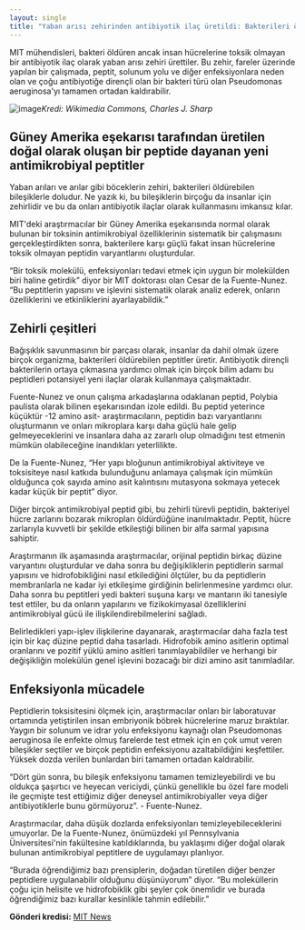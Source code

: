 ```yaml
---
layout: single
title: "Yaban arısı zehirinden antibiyotik ilaç üretildi: Bakterileri öldürüyor"
---
```

MIT mühendisleri, bakteri öldüren ancak insan hücrelerine toksik olmayan bir antibiyotik ilaç olarak yaban arısı zehiri ürettiler. Bu zehir, fareler üzerinde yapılan bir çalışmada, peptit, solunum yolu ve diğer enfeksiyonlara neden olan ve çoğu antibiyotiğe dirençli olan bir bakteri türü olan Pseudomonas aeruginosa'yı tamamen ortadan kaldırabilir.

![image](https://i.hizliresim.com/grk9W3.jpg)*Kredi: Wikimedia Commons, Charles J. Sharp*

Güney Amerika eşekarısı tarafından üretilen doğal olarak oluşan bir peptide dayanan yeni antimikrobiyal peptitler
-
Yaban arıları ve arılar gibi böceklerin zehiri, bakterileri öldürebilen bileşiklerle doludur. Ne yazık ki, bu bileşiklerin birçoğu da insanlar için zehirlidir ve bu da onları antibiyotik ilaçlar olarak kullanmasını imkansız kılar.

MIT'deki araştırmacılar bir Güney Amerika eşekarısında normal olarak bulunan bir toksinin antimikrobiyal özelliklerinin sistematik bir çalışmasını gerçekleştirdikten sonra, bakterilere karşı güçlü fakat insan hücrelerine toksik olmayan peptidin varyantlarını oluşturdular.

“Bir toksik molekülü, enfeksiyonları tedavi etmek için uygun bir molekülden biri haline getirdik” diyor bir MIT doktorası olan Cesar de la Fuente-Nunez. “Bu peptitlerin yapısını ve işlevini sistematik olarak analiz ederek, onların özelliklerini ve etkinliklerini ayarlayabildik.”

<script async src="//pagead2.googlesyndication.com/pagead/js/adsbygoogle.js"></script>
<ins class="adsbygoogle"
     style="display:block; text-align:center;"
     data-ad-layout="in-article"
     data-ad-format="fluid"
     data-ad-client="ca-pub-7868661326160958"
     data-ad-slot="3072558811"></ins>
<script>
     (adsbygoogle = window.adsbygoogle || []).push({});
</script>

Zehirli çeşitleri
-
Bağışıklık savunmasının bir parçası olarak, insanlar da dahil olmak üzere birçok organizma, bakterileri öldürebilen peptitler üretir. Antibiyotik dirençli bakterilerin ortaya çıkmasına yardımcı olmak için birçok bilim adamı bu peptidleri potansiyel yeni ilaçlar olarak kullanmaya çalışmaktadır.

Fuente-Nunez ve onun çalışma arkadaşlarına odaklanan peptid, Polybia paulista olarak bilinen eşekarısından izole edildi. Bu peptid yeterince küçüktür -12 amino asit- araştırmacıların, peptidin bazı varyantlarını oluşturmanın ve onları mikroplara karşı daha güçlü hale gelip gelmeyeceklerini ve insanlara daha az zararlı olup olmadığını test etmenin mümkün olabileceğine inandıkları yeterlilikte.

De la Fuente-Nunez, “Her yapı bloğunun antimikrobiyal aktiviteye ve toksisiteye nasıl katkıda bulunduğunu anlamaya çalışmak için mümkün olduğunca çok sayıda amino asit kalıntısını mutasyona sokmaya yetecek kadar küçük bir peptit” diyor.

Diğer birçok antimikrobiyal peptid gibi, bu zehirli türevli peptidin, bakteriyel hücre zarlarını bozarak mikropları öldürdüğüne inanılmaktadır. Peptit, hücre zarlarıyla kuvvetli bir şekilde etkileştiği bilinen bir alfa sarmal yapısına sahiptir.

Araştırmanın ilk aşamasında araştırmacılar, orijinal peptidin birkaç düzine varyantını oluşturdular ve daha sonra bu değişikliklerin peptidlerin sarmal yapısını ve hidrofobikliğini nasıl etkilediğini ölçtüler, bu da peptidlerin membranlarla ne kadar iyi etkileşime girdiğinin belirlenmesine yardımcı olur. Daha sonra bu peptitleri yedi bakteri suşuna karşı ve mantarın iki tanesiyle test ettiler, bu da onların yapılarını ve fizikokimyasal özelliklerini antimikrobiyal gücü ile ilişkilendirebilmelerini sağladı.

Belirledikleri yapı-işlev ilişkilerine dayanarak, araştırmacılar daha fazla test için bir kaç düzine peptid daha tasarladı. Hidrofobik amino asitlerin optimal oranlarını ve pozitif yüklü amino asitleri tanımlayabildiler ve herhangi bir değişikliğin molekülün genel işlevini bozacağı bir dizi amino asit tanımladılar.

<script async src="//pagead2.googlesyndication.com/pagead/js/adsbygoogle.js"></script>
<ins class="adsbygoogle"
     style="display:block; text-align:center;"
     data-ad-layout="in-article"
     data-ad-format="fluid"
     data-ad-client="ca-pub-7868661326160958"
     data-ad-slot="3072558811"></ins>
<script>
     (adsbygoogle = window.adsbygoogle || []).push({});
</script>

Enfeksiyonla mücadele
-
Peptidlerin toksisitesini ölçmek için, araştırmacılar onları bir laboratuvar ortamında yetiştirilen insan embriyonik böbrek hücrelerine maruz bıraktılar. Yaygın bir solunum ve idrar yolu enfeksiyonu kaynağı olan Pseudomonas aeruginosa ile enfekte olmuş farelerde test etmek için en çok umut veren bileşikler seçtiler ve birçok peptidin enfeksiyonu azaltabildiğini keşfettiler. Yüksek dozda verilen bunlardan biri tamamen ortadan kaldırabilir.

“Dört gün sonra, bu bileşik enfeksiyonu tamamen temizleyebilirdi ve bu oldukça şaşırtıcı ve heyecan vericiydi, çünkü genellikle bu özel fare modeli ile geçmişte test ettiğimiz diğer deneysel antimikrobiyaller veya diğer antibiyotiklerle bunu görmüyoruz”. - Fuente-Nunez.

Araştırmacılar, daha düşük dozlarda enfeksiyonları temizleyebileceklerini umuyorlar. De la Fuente-Nunez, önümüzdeki yıl Pennsylvania Üniversitesi'nin fakültesine katıldıklarında, bu yaklaşımı diğer doğal olarak bulunan antimikrobiyal peptitlere de uygulamayı planlıyor.

“Burada öğrendiğimiz bazı prensiplerin, doğadan türetilen diğer benzer peptidlere uygulanabilir olduğunu düşünüyorum” diyor. “Bu moleküllerin çoğu için helisite ve hidrofobiklik gibi şeyler çok önemlidir ve burada öğrendiğimiz bazı kurallar kesinlikle tahmin edilebilir.”

<p class="notice--info"><strong>Gönderi kredisi:</strong> <a href="https://bit.ly/2L3PNzO">MIT News</a></p>

